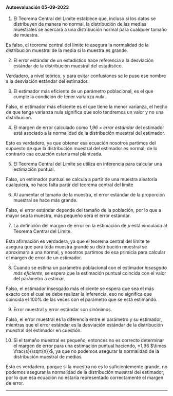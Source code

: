 
#### Autoevaluación 05-09-2023

1. El Teorema Central del Límite establece que, incluso si los datos se distribuyen de manera no normal, la distribución de las medias muestrales se acercará a una distribución normal para cualquier tamaño de muestra.

Es falso, el teorema central del límite te asegura la normalidad de la distribución muestral de la media si la muestra es grande.

2. El error estándar de un estadístico hace referencia a la desviación estándar de la distribución muestral del estadístico.

Verdadero, a nivel teórico, y para evitar confusiones se le puso ese nombre a la desviación estándar del estimador.

3. El estimador más eficiente de un parámetro poblacional, es el que cumple la condición de tener varianza nula.

Falso, el estimador más eficiente es el que tiene la menor varianza, el hecho de que tenga varianza nula significa que solo tendremos un valor y no una distribución.

4. El margen de error calculado como *1,96* $\times$ *error estándar* del estimador está asociado a la normalidad de la distribución muestral del estimador.

Esto es verdadero, ya que obtener esa ecuación nosotros partimos del supuesto de que la distribución muestral del estimador es normal, de lo contrario esa ecuación estaría mal planteada.

5. El Teorema Central del Límite se utiliza en inferencia para calcular una estimación puntual.

Falso, un estimador puntual se calcula a partir de una muestra aleatoria cualquiera, no hace falta partir del teorema central del límite

6. Al aumentar el tamaño de la muestra, el error estándar de la proporción muestral se hace más grande.

Falso, el error estándar depende del tamaño de la población, por lo que a mayor sea la muestra, más pequeño será el error estándar.

7. La definición del margen de error en la estimación de 𝜇 está vinculada al Teorema Central del Límite.

Esta afirmación es verdadera, ya que el teorema central del límite te asegura que para toda muestra grande su distribución muestral se aproximara a una normal, y nosotros partimos de esa primicia para calcular el margen de error de un estimador.

8. Cuando se estima un parámetro poblacional con el estimador *insesgado más eficiente*, se espera que la estimación puntual coincida con el valor del parámetro a estimar.

Falso, el estimador insesgado más eficiente se espera que sea el más exacto con el cual se debe realizar la inferencia, eso no significa que coincida el 100% de las veces con el parámetro que se está estimando.

9. Error muestral y error estándar son sinónimos.

Falso, el error muestral es la diferencia entre el parámetro y su estimador, mientras que el error estándar es la desviación estándar de la distribución muestral del estimador en cuestión.

10. Si el tamaño muestral es pequeño, entonces no es correcto determinar el margen de error para una estimación puntual haciendo, ±1,96 $\times \frac{s}{\sqrt{n}}$, ya que no podemos asegurar la normalidad de la distribución muestral de medias.

Esto es verdadero, porque si la muestra no es lo suficientemente grande, no podemos asegurar la normalidad de la distribución muestral del estimador, por lo que esa ecuación no estaría representado correctamente el margen de error.

---

